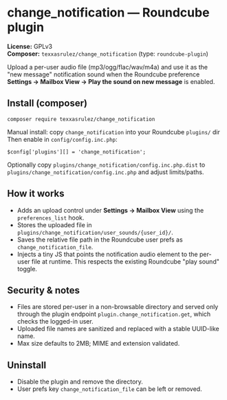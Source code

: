 # change_notification — Roundcube plugin

**License:** GPLv3  
**Composer:** `texxasrulez/change_notification` (type: `roundcube-plugin`)

Upload a per-user audio file (mp3/ogg/flac/wav/m4a) and use it as the
"new message" notification sound when the Roundcube preference
**Settings → Mailbox View → Play the sound on new message** is enabled.

## Install (composer)
```
composer require texxasrulez/change_notification
```

Manual install: copy `change_notification` into your Roundcube `plugins/` dir
Then enable in `config/config.inc.php`:
```
$config['plugins'][] = 'change_notification';
```

Optionally copy `plugins/change_notification/config.inc.php.dist` to
`plugins/change_notification/config.inc.php` and adjust limits/paths.

## How it works
- Adds an upload control under **Settings → Mailbox View** using the
  `preferences_list` hook.
- Stores the uploaded file in `plugins/change_notification/user_sounds/{user_id}/`.
- Saves the relative file path in the Roundcube user prefs as `change_notification_file`.
- Injects a tiny JS that points the notification audio element to the per-user
  file at runtime. This respects the existing Roundcube "play sound" toggle.

## Security & notes
- Files are stored per-user in a non-browsable directory and served only through
  the plugin endpoint `plugin.change_notification.get`, which checks the logged-in user.
- Uploaded file names are sanitized and replaced with a stable UUID-like name.
- Max size defaults to 2MB; MIME and extension validated.

## Uninstall
- Disable the plugin and remove the directory.
- User prefs key `change_notification_file` can be left or removed.
